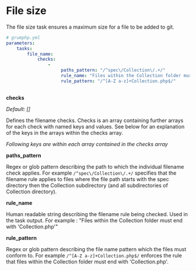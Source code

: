 # File size

The file size task ensures a maximum size for a file to be added to git.

```yaml
# grumphp.yml
parameters:
    tasks:
        file_name:
            checks:
                -
                     paths_pattern: "/^spec\/Collection\/.+/"
                     rule_name: "Files within the Collection folder must end with 'Collection.php'"
                     rule_pattern: "/^[A-Z a-z]+Collection.php$/"
                      
```

**checks**

*Default: []*

Defines the filename checks. Checks is an array containing further arrays for each check with named keys and values. See below for an explanation of the keys in the arrays within the checks array.

*Following keys are within each array contained in the checks array*

**paths_pattern**

Regex or glob pattern describing the path to which the individual filename check applies. For example `/^spec\/Collection\/.+/` specifies that the filename rule applies to files where the file path starts with the spec directory then the Collection subdirectory (and all subdirectories of Collection directory).

**rule_name**

Human readable string describing the filename rule being checked. Used in the task output. For example : "Files within the Collection folder must end with 'Collection.php'"

**rule_pattern**

Regex or glob pattern describing the file name pattern which the files must conform to. For example `/^[A-Z a-z]+Collection.php$/` enforces the rule that files within the Collection folder must end with 'Collection.php'.
